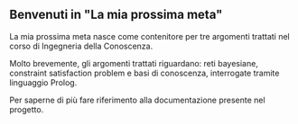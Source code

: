 <H2> Benvenuti in "La mia prossima meta" </H2>

<p>La mia prossima meta nasce come contenitore per tre argomenti trattati
nel corso di Ingegneria della Conoscenza.</p>

<p>Molto brevemente, gli argomenti trattati riguardano: reti bayesiane, constraint satisfaction problem e basi di conoscenza, interrogate tramite linguaggio Prolog. </p>

<p>Per saperne di più fare riferimento alla documentazione presente nel progetto.</p>